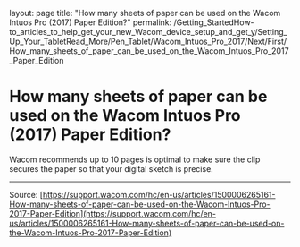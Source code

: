 layout: page
title: "How many sheets of paper can be used on the Wacom Intuos Pro (2017) Paper Edition?"
permalink: /Getting_StartedHow-to_articles_to_help_get_your_new_Wacom_device_setup_and_get_y/Setting_Up_Your_TabletRead_More/Pen_Tablet/Wacom_Intuos_Pro_2017/Next/First/How_many_sheets_of_paper_can_be_used_on_the_Wacom_Intuos_Pro_2017_Paper_Edition

# How many sheets of paper can be used on the Wacom Intuos Pro (2017) Paper Edition?

Wacom recommends up to 10 pages is optimal to make sure the clip secures the paper so that your digital sketch is precise.

---
Source: [https://support.wacom.com/hc/en-us/articles/1500006265161-How-many-sheets-of-paper-can-be-used-on-the-Wacom-Intuos-Pro-2017-Paper-Edition](https://support.wacom.com/hc/en-us/articles/1500006265161-How-many-sheets-of-paper-can-be-used-on-the-Wacom-Intuos-Pro-2017-Paper-Edition)

